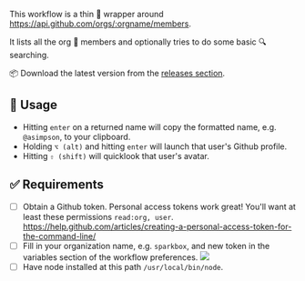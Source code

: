 This workflow is a thin 🍬 wrapper around https://api.github.com/orgs/:orgname/members.

It lists all the org 👥 members and optionally tries to do some basic 🔍 searching.

📦 Download the latest version from the [releases section](https://github.com/asimpson/github-search-alfred-workflow/releases/).

## 💪 Usage
- Hitting `enter` on a returned name will copy the formatted name, e.g. `@asimpson`, to your clipboard.
- Holding `⌥ (alt)` and hitting `enter` will launch that user's Github profile.
- Hitting `⇧ (shift)` will quicklook that user's avatar.

## ✅ Requirements
- [ ] Obtain a Github token. Personal access tokens work great!
You'll want at least these permissions `read:org, user`.
https://help.github.com/articles/creating-a-personal-access-token-for-the-command-line/
- [ ] Fill in your organization name, e.g. `sparkbox`, and new token in the variables section of the workflow preferences.
![](https://files.adamsimpson.net/Napkin%2007-27-17%2C%209.58.30%20AM.png)
- [ ] Have node installed at this path `/usr/local/bin/node`.
